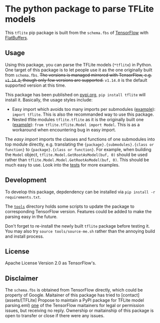 The python package to parse TFLite models
=========================================

This `tflite` pip package is built from the `schema.fbs` of [TensorFlow](https://github.com/tensorflow/tensorflow) with [FlatBuffers](https://google.github.io/flatbuffers/).

## Usage

Using this package, you can parse the TFLite models (`*tflite`) in Python. One target of this package is to let people use it as the one originally built from `schema.fbs`. ~~The versions is managed mirrored with TensorFlow, e.g. `v1.14.0`, though only few versions are supported.~~ `v1.14.0` is the default supported version at this time.

This package has been published on [pypi.org](https://pypi.org/), `pip install tflite` will install it. Basically, the usage styles include:

* Easy import which avoids too many imports per submodules ([example](tests/test_easy_import.py)): `import tflite`. This is also the recommanded way to use this package.
* Nested tflite modules `tflite.tflite` as it is the originally built one ([example](tests/test_nested_import.py)): `from tflite.tflite.Model import Model`. This is as a workaround when encountering bug in easy import.

The *easy import* imports the classes and functions of one submodules into top module directly, e.g. translating the `{package}.{submodules}.{class or function}` to `{package}.{class or function}`. For example, when building the `Model` object, `tflite.Model.GetRootAsModel(buf, 0)` should be used rather than `tflite.Model.Model.GetRootAsModel(buf, 0)`. This should be much easy to use. Look into the [tests](tests) for more examples.


## Development

To develop this package, depdendency can be installed via `pip install -r requirements.txt`.

The [`tools`](tools) directory holds some scripts to update the package to corresponding TensorFlow version. Features could be added to make the parsing easy in the future.

Don't forget to re-install the newly built `tflite` package before testing it. You may also try `source tools/source-me.sh` rather than the annoying build and install process.


## License

Apache License Version 2.0 as TensorFlow's.


## Disclaimer

The `schema.fbs` is obtained from TensorFlow directly, which could be property of Google. Maitainer of this package has tried to [contact](assets/[TFLite] Propose to maintain a PyPI package for TFLite model parsing.eml) [one](https://github.com/aselle) of the TensorFlow maitainers for legal or permission issues, but receiving no reply. Ownership or maitainship of this package is open to transfer or close if there were any issues.
